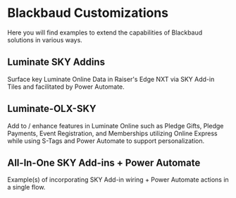 # Blackbaud Customizations
Here you will find examples to extend the capabilities of Blackbaud solutions in various ways. 

## Luminate SKY Addins

Surface key Luminate Online Data in Raiser's Edge NXT via SKY Add-in Tiles and facilitated by Power Automate.  

## Luminate-OLX-SKY

Add to / enhance features in Luminate Online such as Pledge Gifts, Pledge Payments, Event Registration, and Memberships utilizing Online Express while using S-Tags and Power Automate to support personalization.
 
## All-In-One SKY Add-ins + Power Automate

Example(s) of incorporating SKY Add-in wiring + Power Automate actions in a single flow. 
